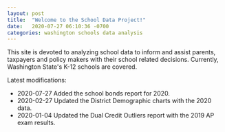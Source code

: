 ```yaml
---
layout: post
title:  "Welcome to the School Data Project!"
date:   2020-07-27 06:10:36 -0700
categories: washington schools data analysis
---
```

This site is devoted to analyzing school data to inform and assist parents, taxpayers and policy makers with their school related decisions.
Currently, Washington State's K-12 schools are covered.

Latest modifications: 
- 2020-07-27 Added the school bonds report for 2020.
- 2020-02-27 Updated the District Demographic charts with the 2020 data.
- 2020-01-04 Updated the Dual Credit Outliers report with the 2019 AP exam results.

